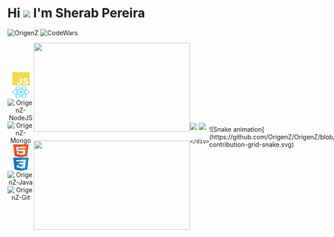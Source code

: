 <h1 align="left">Hi <img src="https://raw.githubusercontent.com/kaueMarques/kaueMarques/master/hi.gif" width="30px"> I'm
    Sherab Pereira</h1>
<p align="left"> <img src="https://komarev.com/ghpvc/?username=OrigenZ&label=Profile%20views&color=0e75b6&style=flat"
        alt="OrigenZ" />
    <img alt='CodeWars' src='https://www.codewars.com/users/OrigenZ/badges/micro' />
</p>

<div style="display: flex; align-items:center"><br>
    <div align="center">
        <img align="center" alt="OrigenZ-Js" height="30" width="40"
            src="https://raw.githubusercontent.com/devicons/devicon/master/icons/javascript/javascript-plain.svg">
        <img align="center" alt="OrigenZ-React" height="30" width="40"
            src="https://raw.githubusercontent.com/devicons/devicon/master/icons/react/react-original.svg">
        <img align="center" alt="OrigenZ-NodeJS" height="30" width="40"
            src="https://cdn.jsdelivr.net/gh/devicons/devicon/icons/nodejs/nodejs-original.svg">
        <img align="center" alt="OrigenZ-Mongo" height="30" width="40"
            src="https://cdn.jsdelivr.net/gh/devicons/devicon/icons/mongodb/mongodb-original.svg">
        <img align="center" alt="OrigenZ-HTML" height="30" width="40"
            src="https://raw.githubusercontent.com/devicons/devicon/master/icons/html5/html5-original.svg">
        <img align="center" alt="OrigenZ-CSS" height="30" width="40"
            src="https://raw.githubusercontent.com/devicons/devicon/master/icons/css3/css3-original.svg">
        <img align="center" alt="OrigenZ-Java" height="30" width="40"
            src="https://cdn.jsdelivr.net/gh/devicons/devicon/icons/java/java-original.svg">
        <img align="center" alt="OrigenZ-Git" height="30" width="40"
            src="https://cdn.jsdelivr.net/gh/devicons/devicon/icons/git/git-original.svg">
    </div>
    <br><br>
    <br><br>
    <div align="center">
        <a href="https://github.com/OrigenZ">
            <img height="200em" width="350em"
                src="https://github-readme-stats.vercel.app/api?username=OrigenZ&show_icons=true&locale=en&theme=dark" />
            <br><br>
            <img height="200em" width="350em"
                src="https://github-readme-stats.vercel.app/api/top-langs/?username=OrigenZ&layout=compact&langs_count=7&theme=dark" />
    </div>
    <br><br>
    <div>
        <a href="mailto:sherabpereira@gmail.com"><img
                src="https://img.shields.io/badge/-Gmail-%23333?style=for-the-badge&logo=gmail&logoColor=white"
                target="_blank"></a>
        <a href="https://www.linkedin.com/in/sherab-pereira" target="_blank"><img
                src="https://img.shields.io/badge/-LinkedIn-%230077B5?style=for-the-badge&logo=linkedin&logoColor=white"
                target="_blank"></a>



    </div>
</div>
![Snake animation](https://github.com/OrigenZ/OrigenZ/blob/output/github-contribution-grid-snake.svg)
